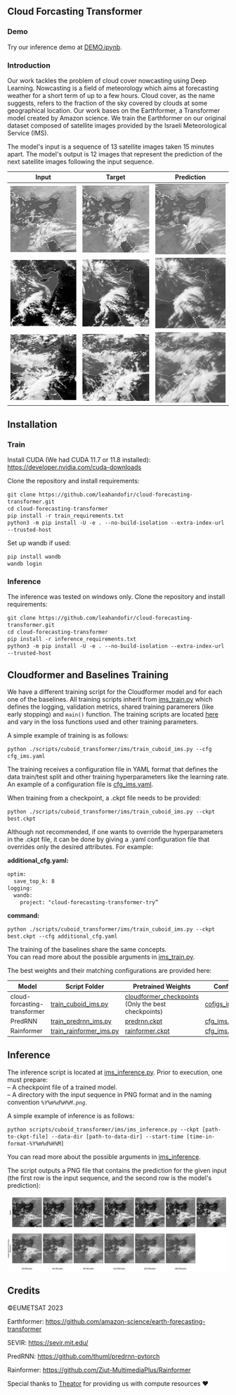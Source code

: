 ## Cloud Forcasting Transformer

### Demo
Try our inference demo at [DEMO.ipynb](./DEMO.ipynb).

### Introduction
Our work tackles the problem of cloud cover nowcasting using Deep Learning. Nowcasting is a field of meteorology which aims at forecasting weather for a short term of up to a few hours. Cloud cover, as the name suggests, refers to the fraction of the sky covered by clouds at some geographical location. Our work bases on the Earthformer, a Transformer model created by Amazon science. 
We train the Earthformer on our original dataset composed of satellite images provided by the Israeli Meteorological Service (IMS).

The model's input is a sequence of 13 satellite images taken 15 minutes apart. The model's output is 12 images that represent the prediction of the next satellite images following the input sequence.

<center>

|  Input  |  Target  | Prediction |
|:-------------------------:|:-------------------------:|:-------------------------:|
|  <img src="./images_for_readme/test_0_input.gif" width="200"/>  |  <img src="./images_for_readme/test_0_target.gif" width="200"/>  |  <img src="./images_for_readme/test_0_lpips_wd.gif" width="200"/>  |
|  <img src="./images_for_readme/test_524_input.gif" width="200"/>  |  <img src="./images_for_readme/test_524_target.gif" width="200"/>  |  <img src="./images_for_readme/test_524_lpips_wd.gif" width="200"/>  |
|  <img src="./images_for_readme/test_566_input.gif" width="200"/>  |  <img src="./images_for_readme/test_566_target.gif" width="200"/>  |  <img src="./images_for_readme/test_566_lpips_wd.gif" width="200"/>  |


</center>

## Installation
### Train
Install CUDA (We had CUDA 11.7 or 11.8 installed): https://developer.nvidia.com/cuda-downloads

Clone the repository and install requirements:
```
git clone https://github.com/leahandofir/cloud-forecasting-transformer.git
cd cloud-forecasting-transformer
pip install -r train_requirements.txt
python3 -m pip install -U -e . --no-build-isolation --extra-index-url --trusted-host
```

Set up wandb if used:
```
pip install wandb
wandb login
```

### Inference
The inference was tested on windows only.
Clone the repository and install requirements:
```
git clone https://github.com/leahandofir/cloud-forecasting-transformer.git
cd cloud-forecasting-transformer
pip install -r inference_requirements.txt
python3 -m pip install -U -e . --no-build-isolation --extra-index-url --trusted-host
```

## Cloudformer and Baselines Training
We have a different training script for the Cloudformer model and for each one of the baselines. All training scripts inherit from [ims_train.py](src/earthformer/train/train_ims.py) which defines the logging, validation metrics, shared training paramerers (like early stopping) and `main()` function. The training scripts are located [here](./scripts/) and vary in the loss functions used and other training parameters. 

A simple example of training is as follows: 
```
python ./scripts/cuboid_transformer/ims/train_cuboid_ims.py --cfg cfg_ims.yaml
``` 

The training receives a configuration file in YAML format that defines the data train/test split and other training hyperparameters like the learning rate. An example of a configuration file is [cfg_ims.yaml](./scripts/cuboid_transformer/ims/cfg_ims.yaml). 

When training from a checkpoint, a .ckpt file needs to be provided:
```
python ./scripts/cuboid_transformer/ims/train_cuboid_ims.py --ckpt best.ckpt
```

Although not recommended, if one wants to override the hyperparameters in the .ckpt file, it can be done by giving a .yaml configuration file that overrides only the desired attributes. For example: 

**additional_cfg.yaml:**
```
optim:
  save_top_k: 8
logging:
  wandb:
    project: "cloud-forecasting-transformer-try”
```  
**command:**
```
python ./scripts/cuboid_transformer/ims/train_cuboid_ims.py --ckpt best.ckpt --cfg additional_cfg.yaml
```

The training of the baselines share the same concepts. </br>
You can read more about the possible arguments in [ims_train.py](./src/earthformer/train/README.md).

The best weights and their matching configurations are provided here: 

| Model       | Script Folder                                                                                           | Pretrained Weights                                                                                                                           | Config                                                     |
|---------------|---------------------------------------------------------------------------------------------------------|----------------------------------------------------------------------------------------------------------------------------------------------|------------------------------------------------------------|
| cloud-forcasting-transformer         | [train_cuboid_ims.py](./scripts/cuboid_transformer/ims/train_cuboid_ims.py)  | [cloudformer_checkpoints](https://drive.google.com/drive/folders/1lSEdvluW4mX7gntkwqectoZa43RZqK2u?usp=sharing) (Only the best checkpoints)  | [cofigs_ims](./scripts/cuboid_transformer/ims/ir_experiments_configs) |
| PredRNN | [train_predrnn_ims.py](./scripts/baselines/predrnn/train_predrnn_ims.py)                                | [predrnn.ckpt](https://drive.google.com/file/d/1awLeBUUIQKFS9luneyA6lQdkaeDRMMSc/view?usp=sharing)                                           | [cfg_ims.yaml](./scripts/baselines/predrnn/cfg_ims.yaml)   |
| Rainformer | [train_rainformer_ims.py](./scripts/baselines/rainformer/train_rainformer_ims.py)                       | [rainformer.ckpt](https://drive.google.com/file/d/1PcA9r3xf1WQkim5fV1mX7Y5eoJXw5mLw/view?usp=sharing)                                        | [cfg_ims.yaml](./scripts/baselines/rainformer/cfg_ims.yaml) |

## Inference

The inference script is located at [ims_inference.py](scripts/cuboid_transformer/ims/ims_inference.py). Prior to execution, one must prepare:  
&ndash; A checkpoint file of a trained model.  
&ndash; A directory with the input sequence in PNG format and in the naming convention *`%Y%m%d%H%M.png`*.

A simple example of inference is as follows:
```
python scripts/cuboid_transformer/ims/ims_inference.py --ckpt [path-to-ckpt-file] --data-dir [path-to-data-dir] --start-time [time-in-format-%Y%m%d%H%M]
```

You can read more about the possible arguments in [ims_inference](./scripts/cuboid_transformer/ims/README.md).


The script outputs a PNG file that contains the prediction for the given input (the first row is the input sequence, and the second row is the model's prediction):

![](./images_for_readme/inference_output.png)

## Credits
©EUMETSAT 2023

Earthformer: https://github.com/amazon-science/earth-forecasting-transformer

SEVIR: https://sevir.mit.edu/

PredRNN: https://github.com/thuml/predrnn-pytorch

Rainformer: https://github.com/Zjut-MultimediaPlus/Rainformer

Special thanks to [Theator](https://theator.io) for providing us with compute resources :heart:
